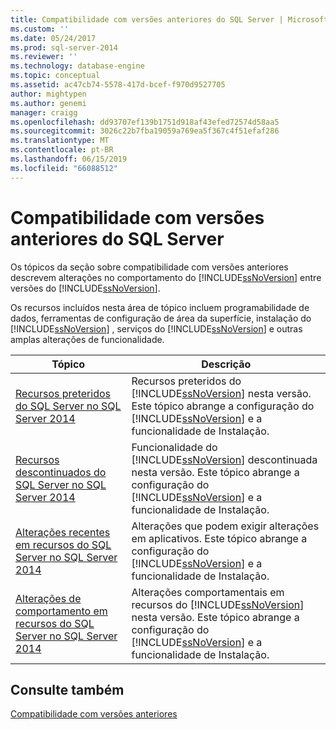 ```yaml
---
title: Compatibilidade com versões anteriores do SQL Server | Microsoft Docs
ms.custom: ''
ms.date: 05/24/2017
ms.prod: sql-server-2014
ms.reviewer: ''
ms.technology: database-engine
ms.topic: conceptual
ms.assetid: ac47cb74-5578-417d-bcef-f970d9527705
author: mightypen
ms.author: genemi
manager: craigg
ms.openlocfilehash: dd93707ef139b1751d918af43efed72574d58aa5
ms.sourcegitcommit: 3026c22b7fba19059a769ea5f367c4f51efaf286
ms.translationtype: MT
ms.contentlocale: pt-BR
ms.lasthandoff: 06/15/2019
ms.locfileid: "66088512"
---
```

# <a name="sql-server-backward-compatibility"></a>Compatibilidade com versões anteriores do SQL Server
  Os tópicos da seção sobre compatibilidade com versões anteriores descrevem alterações no comportamento do [!INCLUDE[ssNoVersion](../includes/ssnoversion-md.md)] entre versões do [!INCLUDE[ssNoVersion](../includes/ssnoversion-md.md)].  
  
 Os recursos incluídos nesta área de tópico incluem programabilidade de dados, ferramentas de configuração de área da superfície, instalação do [!INCLUDE[ssNoVersion](../includes/ssnoversion-md.md)] , serviços do [!INCLUDE[ssNoVersion](../includes/ssnoversion-md.md)] e outras amplas alterações de funcionalidade.  
  
|Tópico|Descrição|  
|-----------|-----------------|  
|[Recursos preteridos do SQL Server no SQL Server 2014](../../2014/getting-started/deprecated-sql-server-features-in-sql-server-2014.md)|Recursos preteridos do [!INCLUDE[ssNoVersion](../includes/ssnoversion-md.md)] nesta versão. Este tópico abrange a configuração do [!INCLUDE[ssNoVersion](../includes/ssnoversion-md.md)] e a funcionalidade de Instalação.|  
|[Recursos descontinuados do SQL Server no SQL Server 2014](../../2014/getting-started/discontinued-sql-server-features-in-sql-server-2014.md)|Funcionalidade do [!INCLUDE[ssNoVersion](../includes/ssnoversion-md.md)] descontinuada nesta versão. Este tópico abrange a configuração do [!INCLUDE[ssNoVersion](../includes/ssnoversion-md.md)] e a funcionalidade de Instalação.|  
|[Alterações recentes em recursos do SQL Server no SQL Server 2014](../../2014/getting-started/breaking-changes-to-sql-server-features-in-sql-server-2014.md)|Alterações que podem exigir alterações em aplicativos. Este tópico abrange a configuração do [!INCLUDE[ssNoVersion](../includes/ssnoversion-md.md)] e a funcionalidade de Instalação.|  
|[Alterações de comportamento em recursos do SQL Server no SQL Server 2014](../../2014/getting-started/behavior-changes-to-sql-server-features-in-sql-server-2014.md)|Alterações comportamentais em recursos do [!INCLUDE[ssNoVersion](../includes/ssnoversion-md.md)] nesta versão. Este tópico abrange a configuração do [!INCLUDE[ssNoVersion](../includes/ssnoversion-md.md)] e a funcionalidade de Instalação.|  
  
## <a name="see-also"></a>Consulte também  
 [Compatibilidade com versões anteriores](../../2014/getting-started/backward-compatibility.md)  
  
  

